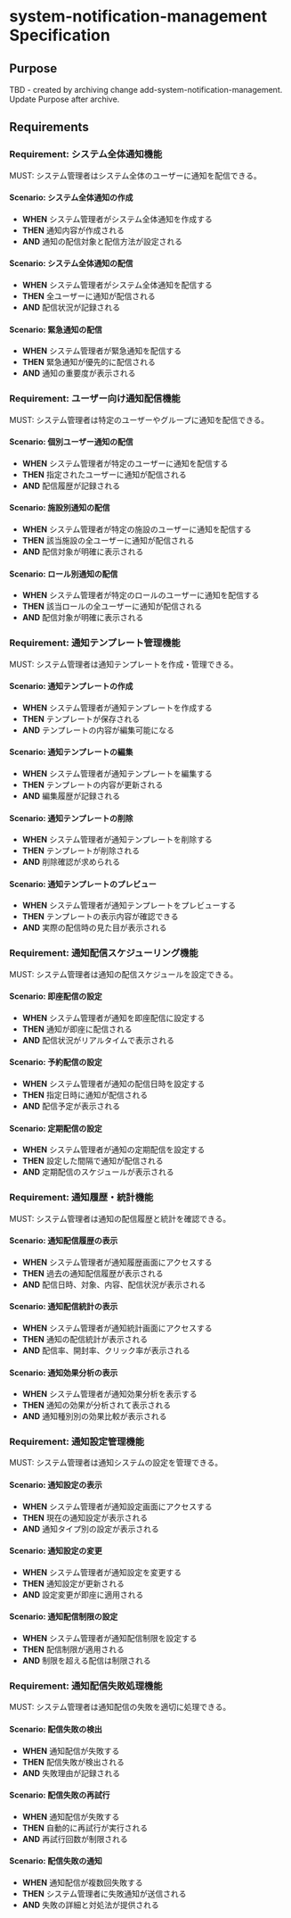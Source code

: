 # system-notification-management Specification

## Purpose
TBD - created by archiving change add-system-notification-management. Update Purpose after archive.
## Requirements
### Requirement: システム全体通知機能

MUST: システム管理者はシステム全体のユーザーに通知を配信できる。

#### Scenario: システム全体通知の作成

- **WHEN** システム管理者がシステム全体通知を作成する
- **THEN** 通知内容が作成される
- **AND** 通知の配信対象と配信方法が設定される

#### Scenario: システム全体通知の配信

- **WHEN** システム管理者がシステム全体通知を配信する
- **THEN** 全ユーザーに通知が配信される
- **AND** 配信状況が記録される

#### Scenario: 緊急通知の配信

- **WHEN** システム管理者が緊急通知を配信する
- **THEN** 緊急通知が優先的に配信される
- **AND** 通知の重要度が表示される

### Requirement: ユーザー向け通知配信機能

MUST: システム管理者は特定のユーザーやグループに通知を配信できる。

#### Scenario: 個別ユーザー通知の配信

- **WHEN** システム管理者が特定のユーザーに通知を配信する
- **THEN** 指定されたユーザーに通知が配信される
- **AND** 配信履歴が記録される

#### Scenario: 施設別通知の配信

- **WHEN** システム管理者が特定の施設のユーザーに通知を配信する
- **THEN** 該当施設の全ユーザーに通知が配信される
- **AND** 配信対象が明確に表示される

#### Scenario: ロール別通知の配信

- **WHEN** システム管理者が特定のロールのユーザーに通知を配信する
- **THEN** 該当ロールの全ユーザーに通知が配信される
- **AND** 配信対象が明確に表示される

### Requirement: 通知テンプレート管理機能

MUST: システム管理者は通知テンプレートを作成・管理できる。

#### Scenario: 通知テンプレートの作成

- **WHEN** システム管理者が通知テンプレートを作成する
- **THEN** テンプレートが保存される
- **AND** テンプレートの内容が編集可能になる

#### Scenario: 通知テンプレートの編集

- **WHEN** システム管理者が通知テンプレートを編集する
- **THEN** テンプレートの内容が更新される
- **AND** 編集履歴が記録される

#### Scenario: 通知テンプレートの削除

- **WHEN** システム管理者が通知テンプレートを削除する
- **THEN** テンプレートが削除される
- **AND** 削除確認が求められる

#### Scenario: 通知テンプレートのプレビュー

- **WHEN** システム管理者が通知テンプレートをプレビューする
- **THEN** テンプレートの表示内容が確認できる
- **AND** 実際の配信時の見た目が表示される

### Requirement: 通知配信スケジューリング機能

MUST: システム管理者は通知の配信スケジュールを設定できる。

#### Scenario: 即座配信の設定

- **WHEN** システム管理者が通知を即座配信に設定する
- **THEN** 通知が即座に配信される
- **AND** 配信状況がリアルタイムで表示される

#### Scenario: 予約配信の設定

- **WHEN** システム管理者が通知の配信日時を設定する
- **THEN** 指定日時に通知が配信される
- **AND** 配信予定が表示される

#### Scenario: 定期配信の設定

- **WHEN** システム管理者が通知の定期配信を設定する
- **THEN** 設定した間隔で通知が配信される
- **AND** 定期配信のスケジュールが表示される

### Requirement: 通知履歴・統計機能

MUST: システム管理者は通知の配信履歴と統計を確認できる。

#### Scenario: 通知配信履歴の表示

- **WHEN** システム管理者が通知履歴画面にアクセスする
- **THEN** 過去の通知配信履歴が表示される
- **AND** 配信日時、対象、内容、配信状況が表示される

#### Scenario: 通知配信統計の表示

- **WHEN** システム管理者が通知統計画面にアクセスする
- **THEN** 通知の配信統計が表示される
- **AND** 配信率、開封率、クリック率が表示される

#### Scenario: 通知効果分析の表示

- **WHEN** システム管理者が通知効果分析を表示する
- **THEN** 通知の効果が分析されて表示される
- **AND** 通知種別別の効果比較が表示される

### Requirement: 通知設定管理機能

MUST: システム管理者は通知システムの設定を管理できる。

#### Scenario: 通知設定の表示

- **WHEN** システム管理者が通知設定画面にアクセスする
- **THEN** 現在の通知設定が表示される
- **AND** 通知タイプ別の設定が表示される

#### Scenario: 通知設定の変更

- **WHEN** システム管理者が通知設定を変更する
- **THEN** 通知設定が更新される
- **AND** 設定変更が即座に適用される

#### Scenario: 通知配信制限の設定

- **WHEN** システム管理者が通知配信制限を設定する
- **THEN** 配信制限が適用される
- **AND** 制限を超える配信は制限される

### Requirement: 通知配信失敗処理機能

MUST: システム管理者は通知配信の失敗を適切に処理できる。

#### Scenario: 配信失敗の検出

- **WHEN** 通知配信が失敗する
- **THEN** 配信失敗が検出される
- **AND** 失敗理由が記録される

#### Scenario: 配信失敗の再試行

- **WHEN** 通知配信が失敗する
- **THEN** 自動的に再試行が実行される
- **AND** 再試行回数が制限される

#### Scenario: 配信失敗の通知

- **WHEN** 通知配信が複数回失敗する
- **THEN** システム管理者に失敗通知が送信される
- **AND** 失敗の詳細と対処法が提供される

